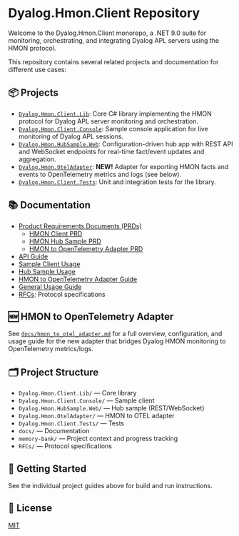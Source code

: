 # Dyalog.Hmon.Client Repository

Welcome to the Dyalog.Hmon.Client monorepo, a .NET 9.0 suite for monitoring, orchestrating, and integrating Dyalog APL servers using the HMON protocol.

This repository contains several related projects and documentation for different use cases:

## 📦 Projects

- [`Dyalog.Hmon.Client.Lib`](docs/hmonclient-api-guide.md): Core C# library implementing the HMON protocol for Dyalog APL server monitoring and orchestration.
- [`Dyalog.Hmon.Client.Console`](docs/sample-client.md): Sample console application for live monitoring of Dyalog APL sessions.
- [`Dyalog.Hmon.HubSample.Web`](docs/hmon-hub-sample.md): Configuration-driven hub app with REST API and WebSocket endpoints for real-time fact/event updates and aggregation.
- [`Dyalog.Hmon.OtelAdapter`](docs/hmon_to_otel_adapter.md): **NEW!** Adapter for exporting HMON facts and events to OpenTelemetry metrics and logs (see below).
- [`Dyalog.Hmon.Client.Tests`](docs/hmonclient-api-guide.md): Unit and integration tests for the library.

## 📚 Documentation

- [Product Requirements Documents (PRDs)](docs/)
  - [HMON Client PRD](docs/original%20prd/hmonclient-prd.md)
  - [HMON Hub Sample PRD](docs/hmonhubsample-prd.md)
  - [HMON to OpenTelemetry Adapter PRD](docs/hmon-to-otel-adapter-PRD.md)
- [API Guide](docs/hmonclient-api-guide.md)
- [Sample Client Usage](docs/sample-client.md)
- [Hub Sample Usage](docs/hmon-hub-sample.md)
- [HMON to OpenTelemetry Adapter Guide](docs/hmon_to_otel_adapter.md)
- [General Usage Guide](docs/hmon-usage-guide.md)
- [RFCs](RFCs/): Protocol specifications

## 🆕 HMON to OpenTelemetry Adapter

See [`docs/hmon_to_otel_adapter.md`](docs/hmon_to_otel_adapter.md) for a full overview, configuration, and usage guide for the new adapter that bridges Dyalog HMON monitoring to OpenTelemetry metrics/logs.

## 🗂️ Project Structure

- `Dyalog.Hmon.Client.Lib/` — Core library
- `Dyalog.Hmon.Client.Console/` — Sample client
- `Dyalog.Hmon.HubSample.Web/` — Hub sample (REST/WebSocket)
- `Dyalog.Hmon.OtelAdapter/` — HMON to OTEL adapter
- `Dyalog.Hmon.Client.Tests/` — Tests
- `docs/` — Documentation
- `memory-bank/` — Project context and progress tracking
- `RFCs/` — Protocol specifications

## 🚀 Getting Started

See the individual project guides above for build and run instructions.

## 📝 License

[MIT](LICENSE)
